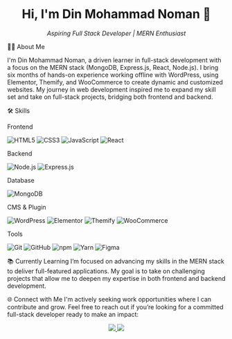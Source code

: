 <h1 align="center">Hi, I'm Din Mohammad Noman 👋</h1> <p align="center"> <i>Aspiring Full Stack Developer | MERN Enthusiast</i> </p>
👨‍💻 About Me

I'm Din Mohammad Noman, a driven learner in full-stack development with a focus on the MERN stack (MongoDB, Express.js, React, Node.js). I bring six months of hands-on experience working offline with WordPress, using Elementor, Themify, and WooCommerce to create dynamic and customized websites. My journey in web development inspired me to expand my skill set and take on full-stack projects, bridging both frontend and backend.

🛠️ Skills

Frontend

<p> <img src="https://img.shields.io/badge/HTML5-E34F26?style=for-the-badge&logo=html5&logoColor=white" alt="HTML5"/> <img src="https://img.shields.io/badge/CSS3-1572B6?style=for-the-badge&logo=css3&logoColor=white" alt="CSS3"/> <img src="https://img.shields.io/badge/JavaScript-F7DF1E?style=for-the-badge&logo=javascript&logoColor=black" alt="JavaScript"/> <img src="https://img.shields.io/badge/React-61DAFB?style=for-the-badge&logo=react&logoColor=black" alt="React"/> </p>
Backend

<p> <img src="https://img.shields.io/badge/Node.js-339933?style=for-the-badge&logo=nodedotjs&logoColor=white" alt="Node.js"/> <img src="https://img.shields.io/badge/Express.js-000000?style=for-the-badge&logo=express&logoColor=white" alt="Express.js"/> </p>
Database

<p> <img src="https://img.shields.io/badge/MongoDB-47A248?style=for-the-badge&logo=mongodb&logoColor=white" alt="MongoDB"/> </p>
CMS & Plugin

<p> <img src="https://img.shields.io/badge/WordPress-21759B?style=for-the-badge&logo=wordpress&logoColor=white" alt="WordPress"/> <img src="https://img.shields.io/badge/Elementor-9146FF?style=for-the-badge&logo=elementor&logoColor=white" alt="Elementor"/> <img src="https://img.shields.io/badge/Themify-FB542B?style=for-the-badge&logo=woocommerce&logoColor=white" alt="Themify"/> <img src="https://img.shields.io/badge/WooCommerce-96588A?style=for-the-badge&logo=woocommerce&logoColor=white" alt="WooCommerce"/> </p>
Tools

<p> <img src="https://img.shields.io/badge/Git-F05032?style=for-the-badge&logo=git&logoColor=white" alt="Git"/> <img src="https://img.shields.io/badge/GitHub-181717?style=for-the-badge&logo=github&logoColor=white" alt="GitHub"/> <img src="https://img.shields.io/badge/npm-CB3837?style=for-the-badge&logo=npm&logoColor=white" alt="npm"/> <img src="https://img.shields.io/badge/Yarn-2C8EBB?style=for-the-badge&logo=yarn&logoColor=white" alt="Yarn"/> <img src="https://img.shields.io/badge/Figma-F24E1E?style=for-the-badge&logo=figma&logoColor=white" alt="Figma"/> </p>
📚 Currently Learning
I’m focused on advancing my skills in the MERN stack to deliver full-featured applications. My goal is to take on challenging projects that allow me to deepen my expertise in both frontend and backend development.

🌐 Connect with Me
I'm actively seeking work opportunities where I can contribute and grow. Feel free to reach out if you’re looking for a committed full-stack developer ready to make an impact:

<p align="center"> <a href="https://www.linkedin.com/in/din-mohammad-noman" target="_blank"> <img src="https://img.shields.io/badge/-LinkedIn-blue?style=for-the-badge&logo=Linkedin&logoColor=white"/> </a> <a href="mailto:noman.akmu1@gmail.com"> <img src="https://img.shields.io/badge/-Email-red?style=for-the-badge&logo=Gmail&logoColor=white"/> </a> </p>
